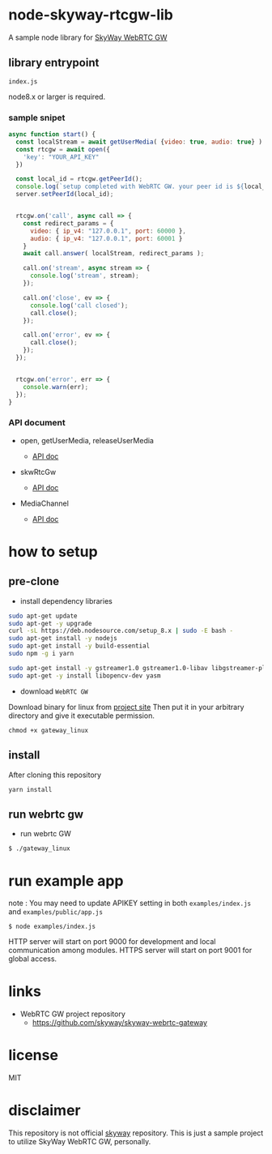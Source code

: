 # node-skyway-rtcgw-lib

A sample node library for [SkyWay WebRTC GW](https://github.com/skyway/skyway-webrtc-gateway)

## library entrypoint

```
index.js
```

node8.x or larger is required.

### sample snipet

```js
async function start() {
  const localStream = await getUserMedia( {video: true, audio: true} )
  const rtcgw = await open({
    'key': "YOUR_API_KEY"
  })

  const local_id = rtcgw.getPeerId();
  console.log(`setup completed with WebRTC GW. your peer id is ${local_id}`)
  server.setPeerId(local_id);


  rtcgw.on('call', async call => {
    const redirect_params = {
      video: { ip_v4: "127.0.0.1", port: 60000 },
      audio: { ip_v4: "127.0.0.1", port: 60001 }
    }
    await call.answer( localStream, redirect_params );

    call.on('stream', async stream => {
      console.log('stream', stream);
    });

    call.on('close', ev => {
      console.log('call closed');
      call.close();
    });

    call.on('error', ev => {
      call.close();
    });
  });


  rtcgw.on('error', err => {
    console.warn(err);
  });
}
```

### API document

* open, getUserMedia, releaseUserMedia

  - [API doc](./docs/index.md)

* skwRtcGw

  - [API doc](./docs/skw-rtc-gw.md)

* MediaChannel

  - [API doc](./docs/media-channel.md)



# how to setup

## pre-clone

* install dependency libraries

```bash
sudo apt-get update
sudo apt-get -y upgrade
curl -sL https://deb.nodesource.com/setup_8.x | sudo -E bash -
sudo apt-get install -y nodejs
sudo apt-get install -y build-essential
sudo npm -g i yarn

sudo apt-get install -y gstreamer1.0 gstreamer1.0-libav libgstreamer-plugins-base1.0-dev
sudo apt-get -y install libopencv-dev yasm
```

* download `WebRTC GW`

Download binary for linux from [project site](https://github.com/skyway/skyway-webrtc-gateway#x86)
Then put it in your arbitrary directory and give it executable permission.

```
chmod +x gateway_linux
```

## install

After cloning this repository

```
yarn install
```

## run webrtc gw

* run webrtc GW

```
$ ./gateway_linux
```

# run example app

note : You may need to update APIKEY setting in both `examples/index.js` and `examples/public/app.js`

```
$ node examples/index.js
```

HTTP server will start on port 9000 for development and local communication among modules.
HTTPS server will start on port 9001 for global access.


# links

* WebRTC GW project repository
  * https://github.com/skyway/skyway-webrtc-gateway

# license

MIT

# disclaimer

This repository is not official [skyway](https://webrtc.ecl.ntt.com/) repository. This is just a sample project to utilize SkyWay WebRTC GW, personally.
